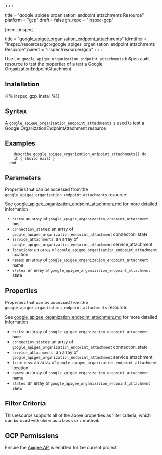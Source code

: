 +++

title = "google_apigee_organization_endpoint_attachments Resource"
platform = "gcp"
draft = false
gh_repo = "inspec-gcp"


[menu.inspec]

title = "google_apigee_organization_endpoint_attachments"
identifier = "inspec/resources/gcp/google_apigee_organization_endpoint_attachments Resource"
parent = "inspec/resources/gcp"
+++

Use the `google_apigee_organization_endpoint_attachments` InSpec audit resource to test the properties of a test a Google OrganizationEndpointAttachment.

## Installation
{{% inspec_gcp_install %}}

## Syntax
A `google_apigee_organization_endpoint_attachments` is used to test a Google OrganizationEndpointAttachment resource

## Examples
```
    describe google_apigee_organization_endpoint_attachments() do
    it { should exist }
  end
```

## Parameters
Properties that can be accessed from the `google_apigee_organization_endpoint_attachments` resource:

See [google_apigee_organization_endpoint_attachment.md](google_apigee_organization_endpoint_attachment.md) for more detailed information
* `hosts`: an array of `google_apigee_organization_endpoint_attachment` host
* `connection_states`: an array of `google_apigee_organization_endpoint_attachment` connection_state
* `service_attachments`: an array of `google_apigee_organization_endpoint_attachment` service_attachment
* `locations`: an array of `google_apigee_organization_endpoint_attachment` location
* `names`: an array of `google_apigee_organization_endpoint_attachment` name
* `states`: an array of `google_apigee_organization_endpoint_attachment` state
## Properties
Properties that can be accessed from the `google_apigee_organization_endpoint_attachments` resource:

See [google_apigee_organization_endpoint_attachment.md](google_apigee_organization_endpoint_attachment.md) for more detailed information
* `hosts`: an array of `google_apigee_organization_endpoint_attachment` host
* `connection_states`: an array of `google_apigee_organization_endpoint_attachment` connection_state
* `service_attachments`: an array of `google_apigee_organization_endpoint_attachment` service_attachment
* `locations`: an array of `google_apigee_organization_endpoint_attachment` location
* `names`: an array of `google_apigee_organization_endpoint_attachment` name
* `states`: an array of `google_apigee_organization_endpoint_attachment` state

## Filter Criteria
This resource supports all of the above properties as filter criteria, which can be used
with `where` as a block or a method.

## GCP Permissions

Ensure the [Apigee API](https://console.cloud.google.com/apis/library/apigee.googleapis.com/) is enabled for the current project.
